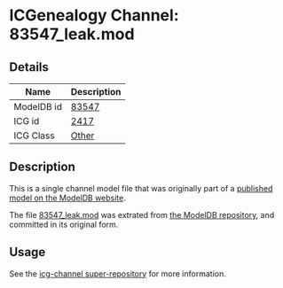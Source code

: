 # ICGenealogy Channel: 83547\_leak.mod

## Details

Name | Description
---- | -----------
ModelDB id | [83547](http://senselab.med.yale.edu/ModelDB/ShowModel.cshtml?model=83547)
ICG id | [2417](http://icg.neurotheory.ox.ac.uk/channels/other/2417)
ICG Class | [Other](http://icg.neurotheory.ox.ac.uk/channels/other)

## Description

This is a single channel model file that was originally part of a [published model on the ModelDB website](http://senselab.med.yale.edu/mModelDB/ShowModel.cshtml?model=83547).

The file [83547\_leak.mod](83547_leak.mod) was extrated from [the ModelDB repository](http://senselab.med.yale.edu/ModelDB/ShowModel.cshtml?model=83547), and committed in its original form.

## Usage

See the [icg-channel super-repository](https://github.com/icgenealogy/icg-channels) for more information.